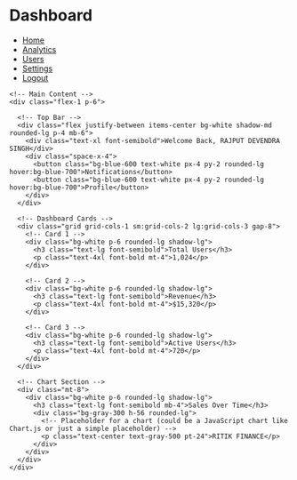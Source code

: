 <!DOCTYPE html>
<html lang="en">
<head>
  <meta charset="UTF-8">
  <meta name="viewport" content="width=device-width, initial-scale=1.0">
  <title>Responsive Dashboard</title>
  <script src="https://cdn.tailwindcss.com"></script>
</head>
<body class="font-sans bg-gray-100">

  <!-- Sidebar -->
  <div class="flex">
    <div class="w-64 bg-blue-800 text-white min-h-screen p-6">
      <h1 class="text-2xl font-bold mb-8">Dashboard</h1>
      <ul class="space-y-6">
        <li><a href="#" class="text-lg hover:text-blue-300">Home</a></li>
        <li><a href="#" class="text-lg hover:text-blue-300">Analytics</a></li>
        <li><a href="#" class="text-lg hover:text-blue-300">Users</a></li>
        <li><a href="#" class="text-lg hover:text-blue-300">Settings</a></li>
        <li><a href="#" class="text-lg hover:text-blue-300">Logout</a></li>
      </ul>
    </div>

    <!-- Main Content -->
    <div class="flex-1 p-6">
      
      <!-- Top Bar -->
      <div class="flex justify-between items-center bg-white shadow-md rounded-lg p-4 mb-6">
        <div class="text-xl font-semibold">Welcome Back, RAJPUT DEVENDRA SINGH</div>
        <div class="space-x-4">
          <button class="bg-blue-600 text-white px-4 py-2 rounded-lg hover:bg-blue-700">Notifications</button>
          <button class="bg-blue-600 text-white px-4 py-2 rounded-lg hover:bg-blue-700">Profile</button>
        </div>
      </div>

      <!-- Dashboard Cards -->
      <div class="grid grid-cols-1 sm:grid-cols-2 lg:grid-cols-3 gap-8">
        <!-- Card 1 -->
        <div class="bg-white p-6 rounded-lg shadow-lg">
          <h3 class="text-lg font-semibold">Total Users</h3>
          <p class="text-4xl font-bold mt-4">1,024</p>
        </div>
        
        <!-- Card 2 -->
        <div class="bg-white p-6 rounded-lg shadow-lg">
          <h3 class="text-lg font-semibold">Revenue</h3>
          <p class="text-4xl font-bold mt-4">$15,320</p>
        </div>

        <!-- Card 3 -->
        <div class="bg-white p-6 rounded-lg shadow-lg">
          <h3 class="text-lg font-semibold">Active Users</h3>
          <p class="text-4xl font-bold mt-4">720</p>
        </div>
      </div>

      <!-- Chart Section -->
      <div class="mt-8">
        <div class="bg-white p-6 rounded-lg shadow-lg">
          <h3 class="text-lg font-semibold mb-4">Sales Over Time</h3>
          <div class="bg-gray-300 h-56 rounded-lg">
            <!-- Placeholder for a chart (could be a JavaScript chart like Chart.js or just a simple placeholder) -->
            <p class="text-center text-gray-500 pt-24">RITIK FINANCE</p>
          </div>
        </div>
      </div>
    </div>
  </div>

</body>
</html>
